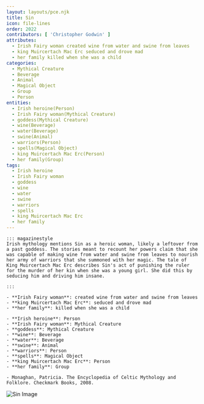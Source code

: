 ```yaml
---
layout: layouts/pce.njk
title: Sin
icon: file-lines
order: 2022
contributors: [ 'Christopher Godwin' ]
attributes:
  - Irish Fairy woman created wine from water and swine from leaves
  - king Muircertach Mac Erc seduced and drove mad
  - her family killed when she was a child
categories:
  - Mythical Creature
  - Beverage
  - Animal
  - Magical Object
  - Group
  - Person
entities:
  - Irish heroine(Person)
  - Irish Fairy woman(Mythical Creature)
  - goddess(Mythical Creature)
  - wine(Beverage)
  - water(Beverage)
  - swine(Animal)
  - warriors(Person)
  - spells(Magical Object)
  - king Muircertach Mac Erc(Person)
  - her family(Group)
tags:
  - Irish heroine
  - Irish Fairy woman
  - goddess
  - wine
  - water
  - swine
  - warriors
  - spells
  - king Muircertach Mac Erc
  - her family
---
```

``` tab [group1:Info]
::: magazinestyle
Irish mythology mentions Sin as a heroic woman, likely a leftover from a past goddess. The stories meant to recount her powers claim that she was capable of making wine from water and swine from leaves to nourish her army of warriors that she summoned with her magic. The tale of King Muircertach Mac Erc describes Sin's act of punishing the ruler for the murder of her kin when she was a young girl. She did this by seducing him and driving him insane.

:::
```
``` tab [group1:Attributes]
- **Irish Fairy woman**: created wine from water and swine from leaves
- **king Muircertach Mac Erc**: seduced and drove mad
- **her family**: killed when she was a child
```
``` tab [group1:Entities]
- **Irish heroine**: Person
- **Irish Fairy woman**: Mythical Creature
- **goddess**: Mythical Creature
- **wine**: Beverage
- **water**: Beverage
- **swine**: Animal
- **warriors**: Person
- **spells**: Magical Object
- **king Muircertach Mac Erc**: Person
- **her family**: Group
```
``` tab [group1:Sources]
- Monaghan, Patricia. The Encyclopedia of Celtic Mythology and Folklore. Checkmark Books, 2008.
```
![Sin Image](https://upload.wikimedia.org/wikipedia/commons/thumb/d/dd/Cath%C3%A9drale_d%27Amiens%2C_fa%C3%A7ade_-_d%C3%A9tail.JPG/1200px-Cath%C3%A9drale_d%27Amiens%2C_fa%C3%A7ade_-_d%C3%A9tail.JPG)
